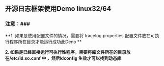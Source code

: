 ## 开源日志框架使用Demo linux32/64 ##  
### 注意：###  

**1. 如果是使用配置文件的情况，需要将 tracelog.properties 配置文件放在可执行程序所在目录才能运行成功此Deno **  

**2. 如果是已经直接运行可执行性程序，需要将库文件所在的目录放在/etc/ld.so.conf 中 ，然后ldconfig 生效才可以找到动态库**  

